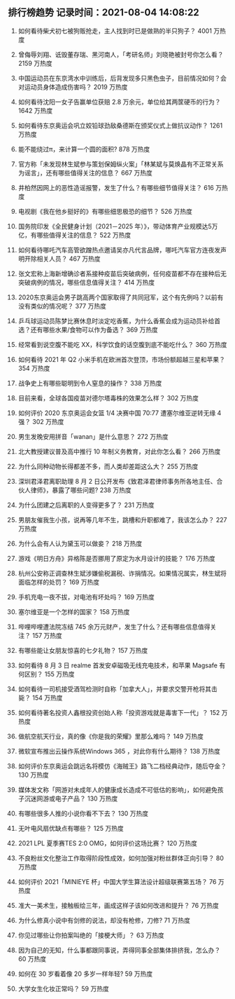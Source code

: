 
## 排行榜趋势 记录时间：2021-08-04 14:08:22
  
  1. 如何看待柴犬初七被狗贩抢走，主人找到时已是做熟的半只狗子？ 4001 万热度
    
  2. 曾侮辱刘翔、诋毁董存瑞、黑河南人，「考研名师」刘晓艳被封号你怎么看？ 2159 万热度
    
  3. 中国运动员在东京湾水中训练后，后背发现多只黑色虫子，目前情况如何？会对运动员身体造成伤害吗？ 2019 万热度
    
  4. 如何看待沈阳一女子告赢单位获赔 2.8 万余元，单位给其两筐硬币的行为？ 1642 万热度
    
  5. 如何看待东京奥运会巩立姣铅球劲敌桑德斯在颁奖仪式上做抗议动作？ 1261 万热度
    
  6. 能不能绕过π，来计算一个圆的面积? 878 万热度
    
  7. 官方称「未发现林生斌参与策划保姆纵火案」「林某斌与莫焕晶有不正常关系为谣言」，还有哪些值得关注的信息？ 667 万热度
    
  8. 井柏然因网上的恶性造谣报警，发生了什么？有哪些细节值得关注？ 616 万热度
    
  9. 电视剧《我在他乡挺好的》有哪些细思极恐的细节？ 526 万热度
    
  10. 国务院印发《全民健身计划（2021－2025 年）》，带动体育产业规模达5万亿，有哪些值得关注的信息？ 522 万热度
    
  11. 如何看待哪吒汽车高管欲蹭热点邀请吴亦凡代言品牌，哪吒汽车官方连夜发声明开除相关人员？ 467 万热度
    
  12. 张文宏称上海新增确诊者系接种疫苗后突破病例，任何疫苗都不存在接种后无突破病例的情况，哪些信息值得关注？ 414 万热度
    
  13. 2020东京奥运会男子跳高两个国家取得了共同冠军，这个有先例吗？以前有没有类似的情况呢？ 377 万热度
    
  14. 乒乓球运动员陈梦比赛休息时淡定吃香蕉，为什么香蕉会成为运动员补给首选？还有哪些水果/食物可以作为备选？ 369 万热度
    
  15. 经常看到说空腹不能吃 XX，科学饮食的话空腹到底不能吃什么？ 360 万热度
    
  16. 如何看待 2021 年 Q2 小米手机在欧洲首次登顶，市场份额超越三星和苹果？ 354 万热度
    
  17. 战争史上有哪些聪明到令人窒息的操作？ 338 万热度
    
  18. 目前来看，全球各国疫苗对德尔塔毒株的效果怎么样？ 302 万热度
    
  19. 如何评价 2020 东京奥运会女篮 1/4 决赛中国 70:77 遭塞尔维亚逆转无缘 4 强？ 302 万热度
    
  20. 男生发晚安用拼音「wanan」是什么意思？ 272 万热度
    
  21. 北大教授建议普及高中推行 10 年制义务教育，对此你怎么看？ 266 万热度
    
  22. 为什么同种动物长得都差不多，而人类却差距这么大？ 255 万热度
    
  23. 深圳君泽君离职助理 8 月 2 日公开发布《致君泽君律师事务所各地主任、合伙人律师》，暴露了哪些问题? 238 万热度
    
  24. 为什么团建之后离职的人变得更多了？ 231 万热度
    
  25. 男朋友催我生小孩，说再等几年不生，跳槽和升职都难了，我该怎么办？ 227 万热度
    
  26. 为什么会有人认为黛玉可以做妾？ 218 万热度
    
  27. 游戏《明日方舟》异格陈是否挪用了原定为水月设计的技能？ 176 万热度
    
  28. 杭州公安称正调查林生斌涉嫌偷税漏税、诈捐情况。如果情况属实，林生斌将面临怎样的处罚？ 169 万热度
    
  29. 手机充电一夜不拔，对电池有坏处吗？ 169 万热度
    
  30. 塞尔维亚是一个怎样的国家？ 158 万热度
    
  31. 哔哩哔哩遭法院冻结 745 余万元财产，发生了什么？还有哪些信息值得关注？ 157 万热度
    
  32. 有哪些能让女朋友惊喜的七夕礼物？ 157 万热度
    
  33. 如何看待 8 月 3 日 realme 首发安卓磁吸无线充电技术，和苹果 Magsafe 有何区别？ 155 万热度
    
  34. 如何看待一司机接受酒驾检测时自称「加拿大人」，并要求交警开枪将其击毙？ 154 万热度
    
  35. 如何看待著名投资人鑫根投资创始人称「投资游戏就是毒害下一代」？ 152 万热度
    
  36. 做航空航天行业，真的像《你是我的荣耀》里那么难吗？ 149 万热度
    
  37. 微软宣布推出云操作系统Windows 365 ，对此你有什么期待？ 138 万热度
    
  38. 如何评价东京奥运会跳远名将模仿《海贼王》路飞二档经典动作，随后夺金？ 130 万热度
    
  39. 媒体发文称「网游对未成年人的健康成长造成不可低估的影响」，如何避免孩子沉迷网游或电子产品？ 130 万热度
    
  40. 有哪些很多人推的小说你看不下去？ 130 万热度
    
  41. 无叶电风扇优缺点有哪些？ 125 万热度
    
  42. 2021 LPL 夏季赛TES 2:0 OMG，如何评价这场比赛？ 120 万热度
    
  43. 不良粉丝文化整治工作取得阶段性成效，如何加强对粉丝群体正向引导？ 80 万热度
    
  44. 如何评价 2021「MINIEYE 杯」中国大学生算法设计超级联赛第五场？ 76 万热度
    
  45. 准大一美术生，接触板绘三年，画成这样子该如何改进和提升？ 76 万热度
    
  46. 为什么修真小说中有剑修的说法，却没有枪修，刀修? 71 万热度
    
  47. 你见过哪些让你拍案叫绝的「接梗大师」？ 63 万热度
    
  48. 因为自己的无知，什么事都跟同事说，弄得同事全部集体排挤我，怎么办？ 60 万热度
    
  49. 如何在 30 岁看着像 20 多岁一样年轻? 59 万热度
    
  50. 大学女生化妆正常吗？ 59 万热度
    
